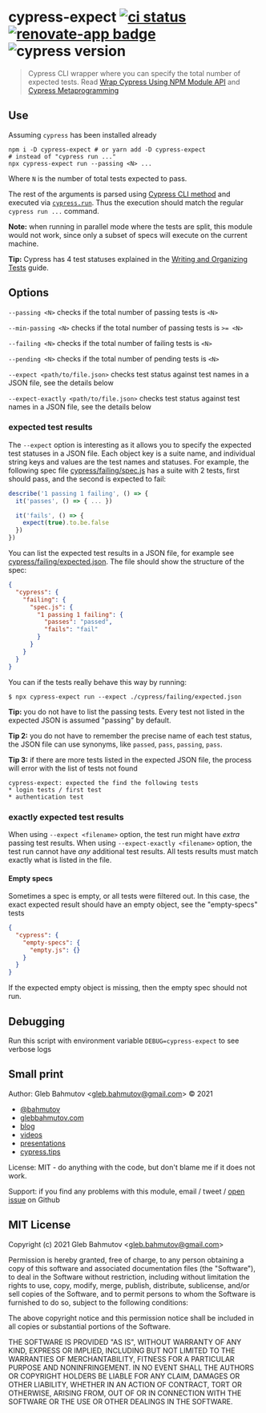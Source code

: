# cypress-expect [![ci status][ci image]][ci url] [![renovate-app badge][renovate-badge]][renovate-app] ![cypress version](https://img.shields.io/badge/cypress-12.17.1-brightgreen)

> Cypress CLI wrapper where you can specify the total number of expected tests. Read [Wrap Cypress Using NPM Module API](https://glebbahmutov.com/blog/wrap-cypress-using-npm/) and [Cypress Metaprogramming](https://glebbahmutov.com/blog/cy-metaprogramming/)

## Use

Assuming `cypress` has been installed already

```shell
npm i -D cypress-expect # or yarn add -D cypress-expect
# instead of "cypress run ..."
npx cypress-expect run --passing <N> ...
```

Where `N` is the number of total tests expected to pass.

The rest of the arguments is parsed using [Cypress CLI method](https://on.cypress.io/module-api#cypress-cli) and executed via [`cypress.run`](https://on.cypress.io/module-api#cypress-run). Thus the execution should match the regular `cypress run ...` command.

**Note:** when running in parallel mode where the tests are split, this module would not work, since only a subset of specs will execute on the current machine.

**Tip:** Cypress has 4 test statuses explained in the [Writing and Organizing Tests](http://on.cypress.io/writing-and-organizing-tests#Test-statuses) guide.

## Options

`--passing <N>` checks if the total number of passing tests is `<N>`

`--min-passing <N>` checks if the total number of passing tests is `>= <N>`

`--failing <N>` checks if the total number of failing tests is `<N>`

`--pending <N>` checks if the total number of pending tests is `<N>`

`--expect <path/to/file.json>` checks test status against test names in a JSON file, see the details below

`--expect-exactly <path/to/file.json>` checks test status against test names in a JSON file, see the details below

### expected test results

The `--expect` option is interesting as it allows you to specify the expected test statuses in a JSON file. Each object key is a suite name, and individual string keys and values are the test names and statuses. For example, the following spec file [cypress/failing/spec.js](./cypress/failing/spec.js) has a suite with 2 tests, first should pass, and the second is expected to fail:

```js
describe('1 passing 1 failing', () => {
  it('passes', () => { ... })

  it('fails', () => {
    expect(true).to.be.false
  })
})
```

You can list the expected test results in a JSON file, for example see [cypress/failing/expected.json](./cypress/failing/expected.json). The file should show the structure of the spec:

```json
{
  "cypress": {
    "failing": {
      "spec.js": {
        "1 passing 1 failing": {
          "passes": "passed",
          "fails": "fail"
        }
      }
    }
  }
}
```

You can if the tests really behave this way by running:

```shell
$ npx cypress-expect run --expect ./cypress/failing/expected.json
```

**Tip:** you do not have to list the passing tests. Every test not listed in the expected JSON is assumed "passing" by default.

**Tip 2:** you do not have to remember the precise name of each test status, the JSON file can use synonyms, like `passed`, `pass`, `passing`, `pass`.

**Tip 3:** if there are more tests listed in the expected JSON file, the process will error with the list of tests not found

```text
cypress-expect: expected the find the following tests
* login tests / first test
* authentication test
```

### exactly expected test results

When using `--expect <filename>` option, the test run might have _extra_ passing test results. When using `--expect-exactly <filename>` option, the test run cannot have _any_ additional test results. All tests results must match exactly what is listed in the file.

#### Empty specs

Sometimes a spec is empty, or all tests were filtered out. In this case, the exact expected result should have an empty object, see the "empty-specs" tests

```json
{
  "cypress": {
    "empty-specs": {
      "empty.js": {}
    }
  }
}
```

If the expected empty object is missing, then the empty spec should not run.

## Debugging

Run this script with environment variable `DEBUG=cypress-expect` to see verbose logs

## Small print

Author: Gleb Bahmutov &lt;gleb.bahmutov@gmail.com&gt; &copy; 2021

- [@bahmutov](https://twitter.com/bahmutov)
- [glebbahmutov.com](https://glebbahmutov.com)
- [blog](https://glebbahmutov.com/blog)
- [videos](https://www.youtube.com/glebbahmutov)
- [presentations](https://slides.com/bahmutov)
- [cypress.tips](https://cypress.tips)

License: MIT - do anything with the code, but don't blame me if it does not work.

Support: if you find any problems with this module, email / tweet /
[open issue](https://github.com/bahmutov/cypress-expect/issues) on Github

## MIT License

Copyright (c) 2021 Gleb Bahmutov &lt;gleb.bahmutov@gmail.com&gt;

Permission is hereby granted, free of charge, to any person
obtaining a copy of this software and associated documentation
files (the "Software"), to deal in the Software without
restriction, including without limitation the rights to use,
copy, modify, merge, publish, distribute, sublicense, and/or sell
copies of the Software, and to permit persons to whom the
Software is furnished to do so, subject to the following
conditions:

The above copyright notice and this permission notice shall be
included in all copies or substantial portions of the Software.

THE SOFTWARE IS PROVIDED "AS IS", WITHOUT WARRANTY OF ANY KIND,
EXPRESS OR IMPLIED, INCLUDING BUT NOT LIMITED TO THE WARRANTIES
OF MERCHANTABILITY, FITNESS FOR A PARTICULAR PURPOSE AND
NONINFRINGEMENT. IN NO EVENT SHALL THE AUTHORS OR COPYRIGHT
HOLDERS BE LIABLE FOR ANY CLAIM, DAMAGES OR OTHER LIABILITY,
WHETHER IN AN ACTION OF CONTRACT, TORT OR OTHERWISE, ARISING
FROM, OUT OF OR IN CONNECTION WITH THE SOFTWARE OR THE USE OR
OTHER DEALINGS IN THE SOFTWARE.

[ci image]: https://github.com/bahmutov/cypress-expect/workflows/ci/badge.svg?branch=main
[ci url]: https://github.com/bahmutov/cypress-expect/actions
[renovate-badge]: https://img.shields.io/badge/renovate-app-blue.svg
[renovate-app]: https://renovateapp.com/
